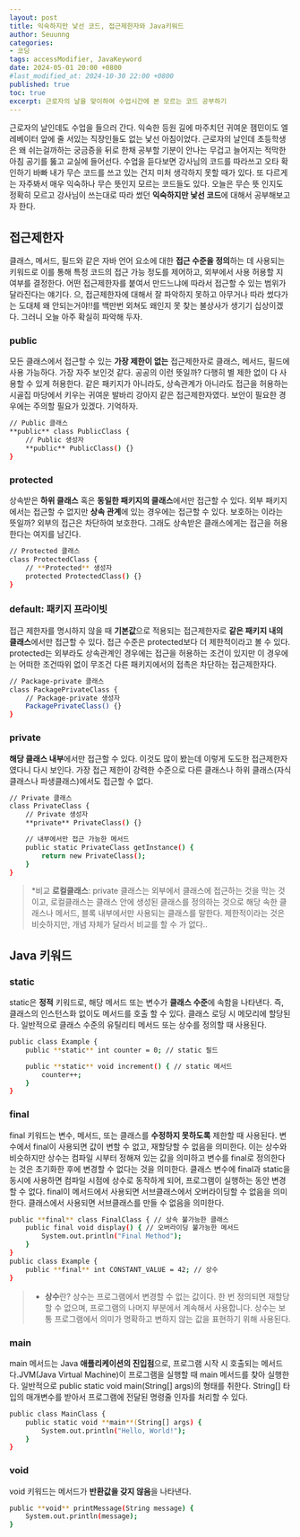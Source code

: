 ```yaml
---
layout: post
title: 익숙하지만 낯선 코드, 접근제한자와 Java키워드
author: Seuunng
categories: 
- 코딩
tags: accessModifier, JavaKeyword
date: 2024-05-01 20:00 +0800
#last_modified_at: 2024-10-30 22:00 +0800
published: true
toc: true
excerpt: 근로자의 날을 맞이하여 수업시간에 본 모르는 코드 공부하기
---
```


근로자의 날인데도 수업을 들으러 간다. 익숙한 등원 길에 마주치던 귀여운 잼민이도 엘레베이터 앞에 줄 서있는 직장인들도 없는 낯선 아침이었다. 근로자의 날인데 초등학생은 왜 쉬는걸까하는 궁금증을 뒤로 한채 공부할 기분이 안나는 무겁고 늘어지는 적막한 아침 공기를 뚫고 교실에 들어선다. 수업을 듣다보면 강사님의 코드를 따라쓰고 오타 확인하기 바빠 내가 무슨 코드를 쓰고 있는 건지 미처 생각하지 못할 때가 있다. 또 다르게는 자주봐서 매우 익숙하나 무슨 뜻인지 모르는 코드들도 있다. 오늘은 무슨 뜻 인지도 정확히 모르고 강사님이 쓰는대로 따라 썼던 **익숙하지만 낯선 코드**에 대해서 공부해보고자 한다.

## 접근제한자
클래스, 메서드, 필드와 같은 자바 언어 요소에 대한 **접근 수준을 정의**하는 데 사용되는 키워드로 이를 통해 특정 코드의 접근 가능 정도를 제어하고, 외부에서 사용 허용할 지 여부를 결정한다. 어떤 접근제한자를 붙여서 만드느냐에 따라서 접근할 수 있는 범위가 달라진다는 얘기다. 으, 접근제한자에 대해서 잘 파악하지 못하고 아무거나 따라 썼다가는 도대체 왜 안되는거야!!를 백만번 외쳐도 왜인지 못 찾는 불상사가 생기기 십상이겠다. 그러니 오늘 아주 확실히 파악해 두자.


### public
모든 클래스에서 접근할 수 있는 **가장 제한이 없는** 접근제한자로 클래스, 메서드, 필드에 사용 가능하다. 가장 자주 보인것 같다. 공공의 이런 뜻일까? 다행히 별 제한 없이 다 사용할 수 있게 허용한다. 같은 패키지가 아니라도, 상속관계가 아니라도 접근을 허용하는 시골집 마당에서 키우는 귀여운 발바리 강아지 같은 접근제한자였다. 보안이 필요한 경우에는 주의할 필요가 있겠다. 기억하자.

```bash
// Public 클래스
**public** class PublicClass {
    // Public 생성자
    **public** PublicClass() {}
}
```
 
### protected
상속받은 **하위 클래스** 혹은 **동일한 패키지의 클래스**에서만 접근할 수 있다. 외부 패키지에서는 접근할 수 없지만 **상속 관계**에 있는 경우에는 접근할 수 있다. 보호하는 이라는 뜻일까? 외부의 접근은 차단하여 보호한다. 그래도 상속받은 클래스에게는 접근을 허용한다는 여지를 남긴다.

```bash
// Protected 클래스
class ProtectedClass {
    // **Protected** 생성자
    protected ProtectedClass() {}
}
```

### default: 패키지 프라이빗
접근 제한자를 명시하지 않을 때 **기본값**으로 적용되는 접근제한자로 **같은 패키지 내의 클래스**에서만 접근할 수 있다. 접근 수준은 protected보다 더 제한적이라고 볼 수 있다. protected는 외부라도 상속관계인 경우에는 접근을 허용하는 조건이 있지만 이 경우에는 어떠한 조건따위 없이 무조건 다른 패키지에서의 접촉은 차단하는 접근제한자다.

```bash
// Package-private 클래스
class PackagePrivateClass {
    // Package-private 생성자
    PackagePrivateClass() {}
}
```

### private
**해당 클래스 내부**에서만 접근할 수 있다. 이것도 많이 봤는데 이렇게 도도한 접근제한자 였다니 다시 보인다. 가장 접근 제한이 강력한 수준으로 다른 클래스나 하위 클래스(자식클래스나 파생클래스)에서도 접근할 수 없다.

```bash
// Private 클래스
class PrivateClass {
    // Private 생성자
    **private** PrivateClass() {}

    // 내부에서만 접근 가능한 메서드
    public static PrivateClass getInstance() {
        return new PrivateClass();
    }
}
```
> *비교 **로컬클래스**: private 클래스는 외부에서 클래스에 접근하는 것을 막는 것이고, 로컬클래스는 클래스 안에 생성된 클래스를 정의하는 것으로 해당 속한 클래스나 메서드, 블록 내부에서만 사용되는 클래스를 말한다. 제한적이라는 것은 비슷하지만, 개념 자체가 달라서 비교를 할 수 가 없다.. 

## Java 키워드

### static 
static은 **정적** 키워드로, 해당 메서드 또는 변수가 **클래스 수준**에 속함을 나타낸다. 즉, 클래스의 인스턴스화 없이도 메서드를 호출 할 수 있다. 클래스 로딩 시 메모리에 할당된다. 일반적으로 클래스 수준의 유틸리티 메서드 또는 상수를 정의할 때 사용된다.

```bash
public class Example {
    public **static** int counter = 0; // static 필드

    public **static** void increment() { // static 메서드
        counter++;
    }
}
```

### final 
final 키워드는 변수, 메서드, 또는 클래스를 **수정하지 못하도록** 제한할 때 사용된다. 변수에서 final이 사용되면 값이 변할 수 없고, 재할당할 수 없음을 의미한다. 이는 상수와 비슷하지만 상수는 컴파일 시부터 정해져 있는 값을 의미하고 변수를 final로 정의한다는 것은 초기화한 후에 변경할 수 없다는 것을 의미한다. 클래스 변수에 final과 static을 동시에 사용하면 컴파일 시점에 상수로 동작하게 되어, 프로그램이 실행하는 동안 변경할 수 없다. final이 메서드에서 사용되면 서브클래스에서 오버라이딩할 수 없음을 의미한다. 클래스에서 사용되면 서브클래스를 만들 수 없음을 의미한다.

```bash
public **final** class FinalClass { // 상속 불가능한 클래스
    public final void display() { // 오버라이딩 불가능한 메서드
        System.out.println("Final Method");
    }
}
public class Example {
    public **final** int CONSTANT_VALUE = 42; // 상수
}
```
> * **상수**란? 상수는 프로그램에서 변경할 수 없는 값이다. 한 번 정의되면 재할당 할 수 없으며, 프로그램의 나머지 부분에서 계속해서 사용합니다. 상수는 보통 프로그램에서 의미가 명확하고 변하지 않는 값을 표현하기 위해 사용된다.

### main
main 메서드는 Java **애플리케이션의 진입점**으로, 프로그램 시작 시 호출되는 메서드다.JVM(Java Virtual Machine)이 프로그램을 실행할 때 main 메서드를 찾아 실행한다. 일반적으로 public static void main(String[] args)의 형태를 취한다. String[] 타입의 매개변수를 받아서 프로그램에 전달된 명령줄 인자를 처리할 수 있다.

```bash
public class MainClass {
    public static void **main**(String[] args) {
        System.out.println("Hello, World!");
    }
}
```

### void
void 키워드는 메서드가 **반환값을 갖지 않음**을 나타낸다. 

```bash
public **void** printMessage(String message) {
    System.out.println(message);
}
```